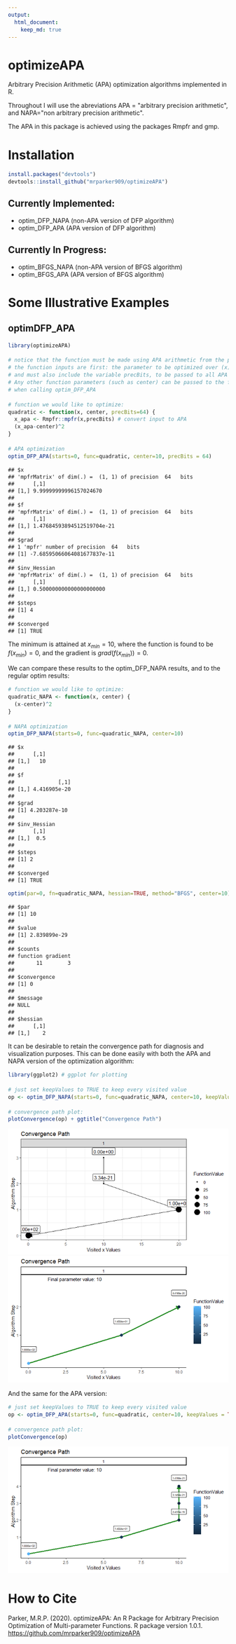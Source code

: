 ```yaml
---
output: 
  html_document:
    keep_md: true
---
```


# optimizeAPA
Arbitrary Precision Arithmetic (APA) optimization algorithms implemented in R.

Throughout I will use the abreviations APA = "arbitrary precision arithmetic", and NAPA="non arbitrary precision arithmetic".

The APA in this package is achieved using the packages Rmpfr and gmp.

# Installation


```r
install.packages("devtools")
devtools::install_github("mrparker909/optimizeAPA")
```

## Currently Implemented:

- optim_DFP_NAPA (non-APA version of DFP algorithm)
- optim_DFP_APA (APA version of DFP algorithm)

## Currently In Progress:

- optim_BFGS_NAPA (non-APA version of BFGS algorithm)
- optim_BFGS_APA (APA version of BFGS algorithm)

# Some Illustrative Examples

## optimDFP_APA


```r
library(optimizeAPA)

# notice that the function must be made using APA arithmetic from the package Rmpfr
# the function inputs are first: the parameter to be optimized over (x)
# and must also include the variable precBits, to be passed to all APA numbers.
# Any other function parameters (such as center) can be passed to the function
# when calling optim_DFP_APA

# function we would like to optimize:
quadratic <- function(x, center, precBits=64) {
  x_apa <- Rmpfr::mpfr(x,precBits) # convert input to APA
  (x_apa-center)^2
}

# APA optimization
optim_DFP_APA(starts=0, func=quadratic, center=10, precBits = 64)
```

```
## $x
## 'mpfrMatrix' of dim(.) =  (1, 1) of precision  64   bits 
##      [,1]                  
## [1,] 9.99999999996157024670
## 
## $f
## 'mpfrMatrix' of dim(.) =  (1, 1) of precision  64   bits 
##      [,1]                      
## [1,] 1.47684593894512519704e-21
## 
## $grad
## 1 'mpfr' number of precision  64   bits 
## [1] -7.68595066064081677837e-11
## 
## $inv_Hessian
## 'mpfrMatrix' of dim(.) =  (1, 1) of precision  64   bits 
##      [,1]                   
## [1,] 0.500000000000000000000
## 
## $steps
## [1] 4
## 
## $converged
## [1] TRUE
```
The minimum is attained at $x_{min}=10$, where the function is found to be $f(x_{min})=0$, and the gradient is $grad(f(x_{min})) = 0$.

We can compare these results to the optim_DFP_NAPA results, and to the regular optim results: 


```r
# function we would like to optimize:
quadratic_NAPA <- function(x, center) {
  (x-center)^2
}

# NAPA optimization
optim_DFP_NAPA(starts=0, func=quadratic_NAPA, center=10)
```

```
## $x
##      [,1]
## [1,]   10
## 
## $f
##              [,1]
## [1,] 4.416905e-20
## 
## $grad
## [1] 4.203287e-10
## 
## $inv_Hessian
##      [,1]
## [1,]  0.5
## 
## $steps
## [1] 2
## 
## $converged
## [1] TRUE
```

```r
optim(par=0, fn=quadratic_NAPA, hessian=TRUE, method="BFGS", center=10)
```

```
## $par
## [1] 10
## 
## $value
## [1] 2.839899e-29
## 
## $counts
## function gradient 
##       11        3 
## 
## $convergence
## [1] 0
## 
## $message
## NULL
## 
## $hessian
##      [,1]
## [1,]    2
```

It can be desirable to retain the convergence path for diagnosis and visualization purposes. This can be done easily with both the APA and NAPA version of the optimization algorithm:


```r
library(ggplot2) # ggplot for plotting

# just set keepValues to TRUE to keep every visited value
op <- optim_DFP_NAPA(starts=0, func=quadratic_NAPA, center=10, keepValues = TRUE)

# convergence path plot:
plotConvergence(op) + ggtitle("Convergence Path")
```

![](README_files/figure-html/unnamed-chunk-4-1.png)<!-- -->![](README_files/figure-html/unnamed-chunk-4-2.png)<!-- -->

And the same for the APA version:


```r
# just set keepValues to TRUE to keep every visited value
op <- optim_DFP_APA(starts=0, func=quadratic, center=10, keepValues = TRUE)

# convergence path plot:
plotConvergence(op)
```

![](README_files/figure-html/unnamed-chunk-5-1.png)<!-- -->




# How to Cite

Parker, M.R.P. (2020). optimizeAPA: An R Package for Arbitrary Precision Optimization of Multi-parameter Functions. R package version 1.0.1. https://github.com/mrparker909/optimizeAPA


